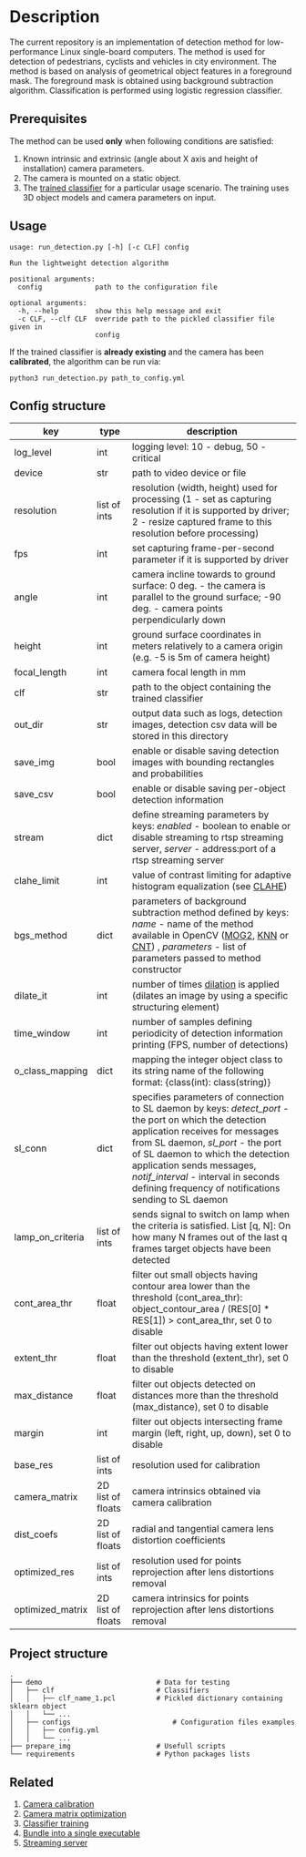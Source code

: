 # Description
The current repository is an implementation of detection method for low-performance Linux single-board computers.
The method is used for detection of pedestrians, cyclists and vehicles in city environment.
The method is based on analysis of geometrical object features in a foreground mask. The foreground mask is obtained using background subtraction algorithm.
Classification is performed using logistic regression classifier.

## Prerequisites
The method can be used **only** when following conditions are satisfied:
1) Known intrinsic and extrinsic (angle about X axis and height of installation) camera parameters.
2) The camera is mounted on a static object.
3) The [trained classifier](https://github.com/necator9/model_training) for a particular usage scenario. The training uses 3D object models and camera parameters on input.

## Usage
```
usage: run_detection.py [-h] [-c CLF] config

Run the lightweight detection algorithm

positional arguments:
  config             path to the configuration file

optional arguments:
  -h, --help         show this help message and exit
  -c CLF, --clf CLF  override path to the pickled classifier file given in
                     config
```

If the trained classifier is **already existing** and the camera has been **calibrated**, the algorithm can be run via:
```
python3 run_detection.py path_to_config.yml
```  

## Config structure

| key | type | description |
|---|---|---|
| log_level | int | logging level: 10 - debug, 50 - critical |
| device | str | path to video device or file  |
| resolution | list of ints | resolution (width, height) used for processing (1 - set as capturing resolution if it is supported by driver; 2 - resize captured frame to this resolution before processing) |
| fps | int | set capturing frame-per-second parameter if it is supported by driver |
| angle | int | camera incline towards to ground surface: 0 deg. - the camera is parallel to the ground surface; -90 deg. - camera points perpendicularly down |
| height | int | ground surface coordinates in meters relatively to a camera origin (e.g. -5 is 5m of camera height) |
| focal_length | int | camera focal length in mm |
| clf | str | path to the object containing the trained classifier |
| out_dir | str | output data such as logs, detection images, detection csv data will be stored in this directory |
| save_img | bool | enable or disable saving detection images with bounding rectangles and probabilities |
| save_csv | bool | enable or disable saving per-object detection information |
| stream | dict | define streaming parameters by keys: *enabled* - boolean to enable or disable streaming to rtsp streaming server, *server* - address:port of a rtsp streaming server   |
| clahe_limit | int | value of contrast limiting for adaptive histogram equalization (see [CLAHE](https://docs.opencv.org/master/d5/daf/tutorial_py_histogram_equalization.html))
| bgs_method | dict | parameters of background subtraction method defined by keys: *name* - name of the method available in OpenCV ([MOG2](https://docs.opencv.org/3.4/d7/d7b/classcv_1_1BackgroundSubtractorMOG2.html), [KNN](https://docs.opencv.org/3.4/db/d88/classcv_1_1BackgroundSubtractorKNN.html) or [CNT](https://docs.opencv.org/3.4/db/d88/classcv_1_1BackgroundSubtractorKNN.html))  , *parameters* - list of parameters passed to method constructor |
| dilate_it | int | number of times [dilation](https://docs.opencv.org/3.4/db/df6/tutorial_erosion_dilatation.html) is applied (dilates an image by using a specific structuring element) |
| time_window | int | number of samples defining periodicity of detection information printing (FPS, number of detections) |
| o_class_mapping | dict | mapping the integer object class to its string name of the following format: {class(int): class(string)} |
| sl_conn | dict | specifies parameters of connection to SL daemon by keys:  *detect_port* - the port on which the detection application receives for messages from SL daemon, *sl_port* - the port of SL daemon to which the detection application sends messages, *notif_interval* - interval in seconds defining frequency of notifications sending to SL daemon |
| lamp_on_criteria | list of ints | sends signal to switch on lamp when the criteria is satisfied. List [q, N]: On how many N frames out of the last q frames target objects have been detected |
| cont_area_thr | float | filter out small objects having contour area lower than the threshold (cont_area_thr): object_contour_area / (RES[0] * RES[1]) > cont_area_thr, set 0 to disable |
| extent_thr | float | filter out objects having extent lower than the threshold (extent_thr), set 0 to disable |
| max_distance | float | filter out objects detected on distances more than the threshold (max_distance), set 0 to disable | 
| margin | int|  filter out objects intersecting frame margin (left, right, up, down), set 0 to disable |
| base_res | list of ints | resolution used for calibration |
| camera_matrix |  2D list of floats | camera intrinsics obtained via camera calibration |
| dist_coefs | 2D list of floats | radial and tangential camera lens distortion coefficients |
| optimized_res | list of ints | resolution used for points reprojection after lens distortions removal |
| optimized_matrix | 2D list of floats | camera intrinsics for points reprojection after lens distortions removal |

## Project structure

    .
    ├── demo                            # Data for testing
    │   ├── clf                         # Classifiers
    │   │   ├── clf_name_1.pcl          # Pickled dictionary containing sklearn object
    │   │   └── ...
    │   ├── configs                         # Configuration files examples 
    │   │   ├── config.yml                  
    │   │   └── ...
    ├── prepare_img                     # Usefull scripts
    └── requirements                    # Python packages lists

## Related
1. [Camera calibration](doc/calibration.md)
2. [Camera matrix optimization](https://github.com/necator9/get_optimal_cam_mtx)
3. [Classifier training](https://github.com/necator9/model_training)
4. [Bundle into a single executable](doc/pyinstaller.md)
5. [Streaming server](doc/streaming_server.md)
